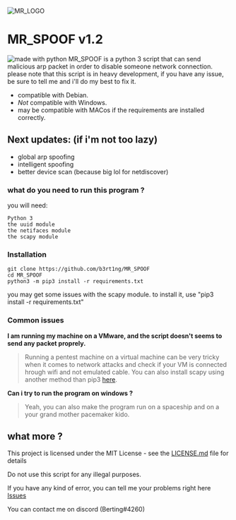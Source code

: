![MR_LOGO](https://i.imgur.com/BqnGkVK.png)

# MR_SPOOF v1.2
![made with python](https://forthebadge.com/images/badges/made-with-python.svg)
MR_SPOOF is a python 3 script that can send malicious arp packet in order to disable someone network connection.
please note that this script is in heavy development, if you have any issue, be sure to tell me and i'll do my best to fix it.

- compatible with Debian.
- *Not* compatible with Windows.
- may be compatible with MACos if the requirements are installed correctly.

## Next updates: (if i'm not too lazy)

* global arp spoofing
* intelligent spoofing
* better device scan (because big lol for netdiscover)

### what do you need to run this program ?

you will need:
```
Python 3
the uuid module
the netifaces module
the scapy module
```

### Installation

```
git clone https://github.com/b3rt1ng/MR_SPOOF
cd MR_SPOOF
python3 -m pip3 install -r requirements.txt
```
you may get some issues with the scapy module. to install it, use "pip3 install -r requirements.txt"

### Common issues

__I am running my machine on a VMware, and the script doesn't seems to send any packet proprely.__ 
> Running a pentest machine on a virtual machine can be very tricky when it comes to network attacks and check if your VM is connected hrough wifi and not emulated cable. You can also install scapy using another method than pip3 [here](https://scapy.net/download/). 

__Can i try to run the program on windows ?__
> Yeah, you can also make the program run on a spaceship and on a your grand mother pacemaker kido. 

## what more ?

This project is licensed under the MIT License - see the [LICENSE.md](LICENSE.md) file for details

Do not use this script for any illegal purposes.

If you have any kind of error, you can tell me your problems right here [Issues](https://github.com/b3rt1ng/MR_SPOOF/issues)

You can contact me on discord (Berting#4260)
